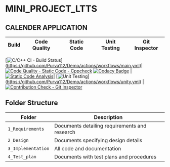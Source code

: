 # MINI_PROJECT_LTTS

## CALENDER APPLICATION

Build | Code Quality | Static Code |Unit Testing| Git Inspector 
------|--------------|--------------|---------------|----------
[![C/C++ CI - Build Status](https://github.com/Purva112/Demo/actions/workflows/main.yml/badge.svg)]
(https://github.com/Purva112/Demo/actions/workflows/main.yml)|[![Code Quality - Static Code - Cppcheck](https://github.com/Purva112/Demo/actions/workflows/cpp_check.yml/badge.svg)](https://github.com/Purva112/Demo/actions/workflows/cpp_check.yml) 
[![Codacy Badge](https://app.codacy.com/project/badge/Grade/f23fdb148ebe488981657b0718599c65)](https://www.codacy.com/gh/Purva112/Demo/dashboard?utm_source=github.com&amp;utm_medium=referral&amp;utm_content=kushwahaanshika/Mini_project&amp;utm_campaign=Badge_Grade) |[![Static Code Analysis](https://github.com/Purva112/Demo/actions/workflows/static-code.yml/badge.svg)](https://github.com/Purva112/Demo/actions/workflows/static-code.yml)|
[![Unit Testing](https://github.com/Purva112/Demo/actions/workflows/unity.yml/badge.svg)]
(https://github.com/Purva112/Demo/actions/workflows/unity.yml) |[![Contribution Check - Git Inspector](https://github.com/Purva112/Demo/actions/workflows/git-inspector.yml/badge.svg)](https://github.com/Purva112/Demo/actions/workflows/git-inspector.yml)

## Folder Structure
Folder             | Description
-------------------| -----------------------------------------
`1_Requirements`   | Documents detailing requirements and research
`2_Design`         | Documents specifying design details
`3_Implementation` | All code and documentation
`4_Test_plan`      | Documents with test plans and procedures



